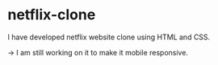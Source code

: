 # netflix-clone
I have developed netflix website clone using HTML and CSS.

-> I am still working on it to make it mobile responsive.
